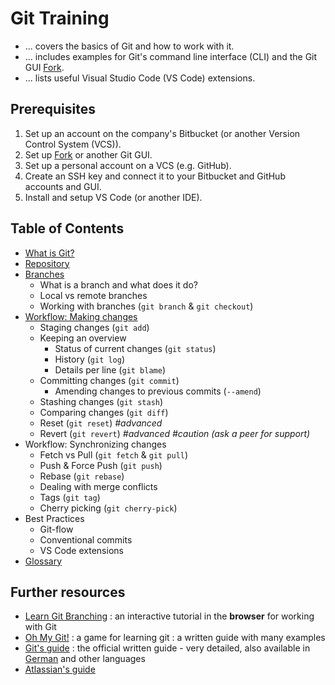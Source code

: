 # Git Training

- ... covers the basics of Git and how to work with it.
- ... includes examples for Git's command line interface (CLI) and the Git GUI [Fork](https://git-fork.com/).
- ... lists useful Visual Studio Code (VS Code) extensions.

## Prerequisites

1. Set up an account on the company's Bitbucket (or another Version Control System (VCS)).
2. Set up [Fork](https://git-fork.com/) or another Git GUI.
3. Set up a personal account on a VCS (e.g. GitHub).
4. Create an SSH key and connect it to your Bitbucket and GitHub accounts and GUI.
5. Install and setup VS Code (or another IDE).

## Table of Contents

- [What is Git?](docs/what-is-git.md)
- [Repository](docs/repository.md)
- [Branches](docs/branches.md)
  - What is a branch and what does it do?
  - Local vs remote branches
  - Working with branches (`git branch` & `git checkout`)
- [Workflow: Making changes](docs/workflow-making-changes.md)
  - Staging changes (`git add`)
  - Keeping an overview
    - Status of current changes (`git status`)
    - History (`git log`)
    - Details per line (`git blame`)
  - Committing changes (`git commit`)
    - Amending changes to previous commits (`--amend`)
  - Stashing changes (`git stash`)
  - Comparing changes (`git diff`)
  - Reset (`git reset`) *#advanced*
  - Revert (`git revert`) *#advanced* *#caution (ask a peer for support)*
- Workflow: Synchronizing changes
  - Fetch vs Pull (`git fetch` & `git pull`)
  - Push & Force Push (`git push`)
  - Rebase (`git rebase`)
  - Dealing with merge conflicts
  - Tags (`git tag`)
  - Cherry picking (`git cherry-pick`)
- Best Practices
  - Git-flow
  - Conventional commits
  - VS Code extensions
- [Glossary](docs/glossary.md)

## Further resources

- [Learn Git Branching](https://learngitbranching.js.org/)
: an interactive tutorial in the **browser** for working with Git
- [Oh My Git!](https://ohmygit.org/)
: a game for learning git
: a written guide with many examples
- [Git's guide](https://git-scm.com/book/en/v2)
: the official written guide - very detailed, also available in [German](https://git-scm.com/book/de/v2) and other languages
- [Atlassian's guide](https://www.atlassian.com/git/tutorials/setting-up-a-repository)
